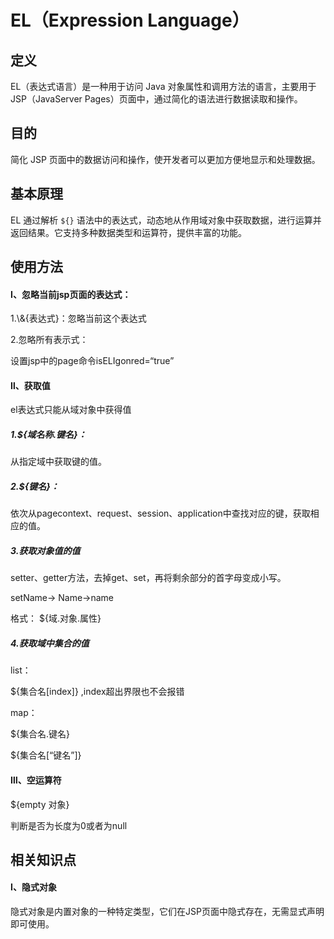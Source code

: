 # EL（Expression Language）

## 定义

EL（表达式语言）是一种用于访问 Java 对象属性和调用方法的语言，主要用于 JSP（JavaServer Pages）页面中，通过简化的语法进行数据读取和操作。

## 目的

简化 JSP 页面中的数据访问和操作，使开发者可以更加方便地显示和处理数据。

## 基本原理

EL 通过解析 `${}` 语法中的表达式，动态地从作用域对象中获取数据，进行运算并返回结果。它支持多种数据类型和运算符，提供丰富的功能。

## 使用方法

#### Ⅰ、忽略当前jsp页面的表达式：

1.\\&{表达式}：忽略当前这个表达式

2.忽略所有表示式：

设置jsp中的page命令isELIgonred=“true”

#### Ⅱ、获取值

el表达式只能从域对象中获得值

##### 1.${域名称.键名}：

从指定域中获取键的值。

##### 2.${键名}：

依次从pagecontext、request、session、application中查找对应的键，获取相应的值。

##### 3.获取对象值的值

setter、getter方法，去掉get、set，再将剩余部分的首字母变成小写。

setName-> Name->name

 格式：   ${域.对象.属性}

##### 4.获取域中集合的值

list：

${集合名[index]}   ,index超出界限也不会报错

 map：

${集合名.键名}

${集合名[“键名”]}

#### Ⅲ、空运算符

${empty 对象}

判断是否为长度为0或者为null

## 相关知识点

#### Ⅰ、隐式对象

隐式对象是内置对象的一种特定类型，它们在JSP页面中隐式存在，无需显式声明即可使用。